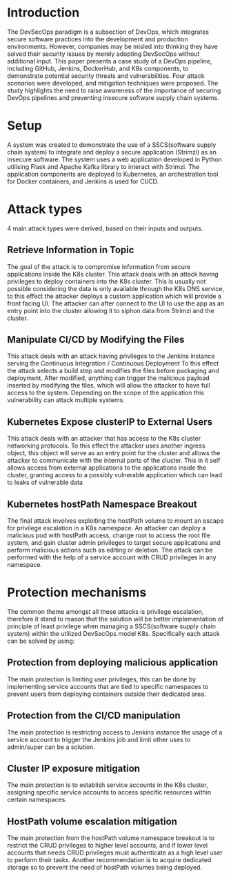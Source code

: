 # Introduction

The DevSecOps paradigm is a subsection of DevOps, which integrates secure software practices into the development and production environments. However, companies may be misled into thinking they have solved their security issues by merely adopting DevSecOps without additional input. This paper presents a case study of a DevOps pipeline, including GitHub, Jenkins, DockerHub, and K8s components, to demonstrate potential security threats and vulnerabilities. Four attack scenarios were developed, and mitigation techniques were proposed. The study highlights the need to raise awareness of the importance of securing DevOps pipelines and preventing insecure software supply chain systems.

# Setup

A system was created to demonstrate the use of a SSCS(software supply chain system) to integrate and deploy a secure application (Strimzi) as an insecure software. The system uses a web application developed in Python utilising Flask and Apache Kafka library to interact with Strimzi. The application components are deployed to Kubernetes, an orchestration tool for Docker containers, and Jenkins is used for CI/CD.

# Attack types

4 main attack types were derived, based on their inputs and outputs.

## Retrieve Information in Topic

The goal of the attack is to compromise information from secure applications inside the K8s cluster.
This attack deals with an attack having privileges to deploy containers into the K8s cluster.
This is usually not possible considering the data is only available through the K8s DNS service, to this effect the attacker deploys a custom application which will provide a front facing UI.
The attacker can after connect to the UI to use the app as an entry point into the cluster allowing it to siphon data from Strimzi and the cluster.

## Manipulate CI/CD by Modifying the Files

This attack deals with an attack having privileges to the Jenkins instance serving the Continuous Integration / Continuous Deployment
To this effect the attack selects a build step and modifies the files before packaging and deployment.
After modified, anything can trigger the malicious payload inserted by modifying the files, which will allow the attacker to have full access to the system.
Depending on the scope of the application this vulnerability can attack multiple systems.

## Kubernetes Expose clusterIP to External Users

This attack deals with an attacker that has access to the K8s cluster networking protocols.
To this effect the attacker uses another ingress object, this object will serve as an entry point for the cluster and allows the attacker to communicate with the internal ports of the cluster.
This in it self allows access from external applications to the applications inside the cluster, granting access to a possibly vulnerable application which can lead to leaks of vulnerable data

## Kubernetes hostPath Namespace Breakout

The final attack involves exploiting the hostPath volume to mount an escape for privilege escalation in a K8s namespace. An attacker can deploy a malicious pod with hostPath access, change root to access the root file system, and gain cluster admin privileges to target secure applications and perform malicious actions such as editing or deletion. The attack can be performed with the help of a service account with CRUD privileges in any namespace.

# Protection mechanisms

The common theme amongst all these attacks is privilege escalation, therefore it stand to reason that the solution will be better implementation of principle of least privilege when managing a SSCS(software supply chain system) within the utilized DevSecOps model K8s.
Specifically each attack can be solved by using:

## Protection from deploying malicious application

The main protection is limiting user privileges, this can be done by implementing service accounts that are tied to specific namespaces to prevent users from deploying containers outside their dedicated area.

## Protection from the CI/CD manipulation

The main protection is restricting access to Jenkins instance the usage of a service account to trigger the Jenkins job and limit other uses to admin/super can be a solution.

## Cluster IP exposure mitigation

The main protection is to establish service accounts in the K8s cluster, assigning specific service accounts to access specific resources within certain namespaces.

## HostPath volume escalation mitigation

The main protection from the hostPath volume namespace breakout is to restrict the CRUD privileges to higher level accounts, and if lower level accounts that needs CRUD privileges must authenticate as a high level user to perform their tasks.
Another recommendation is to acquire dedicated storage so to prevent the need of hostPath volumes being deployed.
